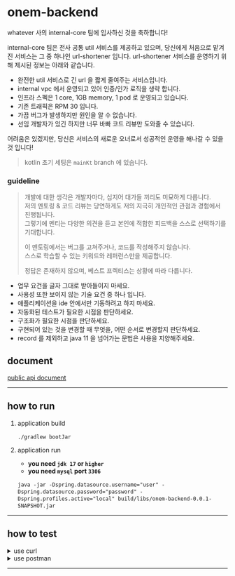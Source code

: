 # onem-backend

whatever 사의 internal-core 팀에 입사하신 것을 축하합니다!

internal-core 팀은 전사 공통 util 서비스를 제공하고 있으며, 당신에게 처음으로 맡겨진 서비스는 그 중 하나인 url-shortener 입니다. url-shortener 서비스를 운영하기 위해 제시된
정보는 아래와 같습니다.

- 완전한 util 서비스로 긴 url 을 짧게 줄여주는 서비스입니다.
- internal vpc 에서 운영되고 있어 인증/인가 로직을 생략 합니다.
- 인프라 스펙은 1 core, 1GB memory, 1 pod 로 운영되고 있습니다.
- 기존 트래픽은 RPM 30 입니다.
- 가끔 버그가 발생하지만 원인을 알 수 없습니다.
- 선임 개발자가 있긴 하지만 너무 바빠 코드 리뷰만 도와줄 수 있습니다.

어려움은 있겠지만, 당신은 서비스의 새로운 오너로서 성공적인 운영을 해나갈 수 있을 것 입니다!

> kotlin 초기 세팅은 `mainKt` branch 에 있습니다.

### guideline

> 개발에 대한 생각은 개발자마다, 심지어 대가들 끼리도 미묘하게 다릅니다.  
> 저의 멘토링 & 코드 리뷰는 당연하게도 저의 지극히 개인적인 관점과 경험에서 진행됩니다.  
> 그렇기에 멘티는 다양한 의견을 듣고 본인에 적합한 피드백을 스스로 선택하기를 기대합니다.
>
> 이 멘토링에서는 버그를 고쳐주거나, 코드를 작성해주지 않습니다.  
> 스스로 학습할 수 있는 키워드와 레퍼런스만을 제공합니다.
>
> 정답은 존재하지 않으며, 베스트 프렉티스는 상황에 따라 다릅니다.

- 업무 요건을 글자 그대로 받아들이지 마세요.
- 사용성 또한 보이지 않는 기술 요건 중 하나 입니다.
- 애플리케이션을 ide 안에서만 기동하려고 하지 마세요.
- 자동화된 테스트가 필요한 시점을 판단하세요.
- 구조화가 필요한 시점을 판단하세요.
- 구현되어 있는 것을 변경할 때 무엇을, 어떤 순서로 변경할지 판단하세요.
- record 를 제외하고 java 11 을 넘어가는 문법은 사용을 지양해주세요.


## document
[public api document](https://documenter.getpostman.com/view/32963630/2sAYk7Rj5a)
***

## how to run

1. application build
    ```shell
    ./gradlew bootJar
    ```

2. application run  
   - **you need `jdk 17` or `higher`**
   - **you need `mysql` port `3306`**

    ```shell
    java -jar -Dspring.datasource.username="user" -Dspring.datasource.password="password" -Dspring.profiles.active="local" build/libs/onem-backend-0.0.1-SNAPSHOT.jar
    ````

***

## how to test
<details>
   <summary>use curl</summary>

   1. create shorten-url key
   
      ```shell
      curl -X POST --location "http://localhost:8080/api/v1/shorten-url" \
          -H "Content-Type: application/json" \
          -d '{"originalUrl": "https://www.google.com", "expirationMinutes": 30}'
      ```
   
   2. get shorten-url by created key
   
       ```shell
       curl -X GET --location "http://localhost:8080/api/v1/shorten-url/{key}"
       ```
</details>

<details>
   <summary>use postman</summary>
       
   **test in a local environment, you need to install the app!**
   1. [using web](https://postman.com) or [install app](https://www.postman.com/downloads/)
   2. import collection with json file  
      ![image](/docs/document-import.png)  
      ![image](/docs/document-drop.png)  
   3. create shorten-url key  
      ![image](/docs/document-howto-01.png)
   4. get shorten-url by created key  
      ![image](/docs/document-howto-02.png)
</details>

***
